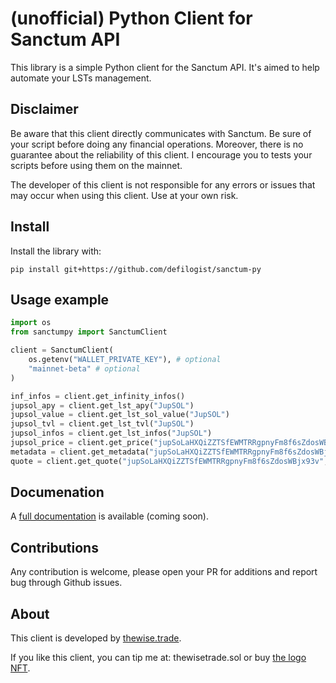 # (unofficial) Python Client for Sanctum API

This library is a simple Python client for the Sanctum API. It's aimed to 
help automate your LSTs management.


## Disclaimer

Be aware that this client directly communicates with Sanctum. Be sure of your
script before doing any financial operations. Moreover, there is no guarantee
about the reliability of this client. I encourage you to tests your scripts
before using them on the mainnet.

The developer of this client is not responsible for any errors or issues that
may occur when using this client. Use at your own risk.

## Install

Install the library with:

```
pip install git+https://github.com/defilogist/sanctum-py
```

## Usage example

``` python
import os
from sanctumpy import SanctumClient

client = SanctumClient(
    os.getenv("WALLET_PRIVATE_KEY"), # optional
    "mainnet-beta" # optional
)

inf_infos = client.get_infinity_infos()
jupsol_apy = client.get_lst_apy("JupSOL")
jupsol_value = client.get_lst_sol_value("JupSOL")
jupsol_tvl = client.get_lst_tvl("JupSOL")
jupsol_infos = client.get_lst_infos("JupSOL")
jupsol_price = client.get_price("jupSoLaHXQiZZTSfEWMTRRgpnyFm8f6sZdosWBjx93v")
metadata = client.get_metadata("jupSoLaHXQiZZTSfEWMTRRgpnyFm8f6sZdosWBjx93v")
quote = client.get_quote("jupSoLaHXQiZZTSfEWMTRRgpnyFm8f6sZdosWBjx93v", "BonK1YhkXEGLZzwtcvRTip3gAL9nCeQD7ppZBLXhtTs", 1)
```

## Documenation

A [full documentation](https://sanctumpy.thewise.trade/) is available (coming soon).


## Contributions

Any contribution is welcome, please open your PR for additions and report bug
through Github issues.

## About

This client is developed by [thewise.trade](https://thewise.trade).

If you like this client, you can tip me at: thewisetrade.sol or buy 
[the logo NFT](https://exchange.art/editions/9rukfGYfTxpmiRFrGvhSSCASsqhgsWGundBHNQB2vKPy).
